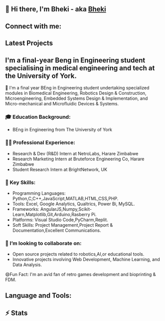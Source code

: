 ## 👋 Hi there, I'm Bheki - aka [Bheki](https://github.com/Bheky) 

## Connect with me:

## Latest Projects

## I'm a final-year Beng in Engineering student specialising in medical engineering and tech at the University of York. 

🔭 I'm a final year BEng in Engineering student undertaking specialized modules in Biomedical Engineering, Robotics Design & Construction, Microengineering, Embedded Systems Design & Implementation, and Micro-mechanical and Microfluidic Devices & Systems.

### 🎓 Education Background: 
  * BEng in Engineering from The University of York

### 👨‍💻 Professional Experience:
  * Research & Dev (R&D) Intern at NetroLabs, Harare Zimbabwe
  * Research Marketing Intern at Bruteforce Engineering Co, Harare Zimbabwe
  * Student Research Intern at BrightNetwork, UK

### 💼 Key Skills:
  * Programming Languages: Python,C,C++,JavaScript,MATLAB,HTML,CSS,PHP.
  * Tools: Excel, Google Analytics, Qualtrics, Power Bi, MySQL.
  * Frameworks: AngularJS,Numpy,Scikit-Learn,Matplotlib,Git,Arduino,Rasberry Pi.
  * Platforms: Visual Studio Code,PyCharm,Replit.
  * Soft Skills: Project Management,Project Report & Documentation,Excellent Communications.

### 👯 I’m looking to collaborate on:
  * Open source projects related to robotics,AI,or educational tools.
  * Innovative projects involving Web Development, Machine Learning, and Data Analysis.

😄Fun Fact: I'm an avid fan of retro games development and bioprinting & FDM.

## Language and Tools:



## ⚡ Stats
<!--
**Bheky/Bheky** is a ✨ _special_ ✨ repository because its `README.md` (this file) appears on your GitHub profile.

Here are some ideas to get you started:

- 🔭 I’m currently working on ...
- 🌱 I’m currently learning ...
- 👯 I’m looking to collaborate on ...
- 🤔 I’m looking for help with ...
- 💬 Ask me about ...
- 📫 How to reach me: ...
- 😄 Pronouns: ...
- ⚡ Fun fact: ...
-->
